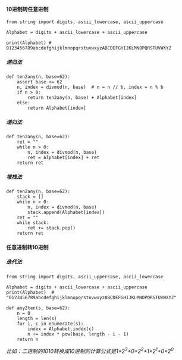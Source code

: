 #### 10进制转任意进制
```
from string import digits, ascii_lowercase, ascii_uppercase

Alphabet = digits + ascii_lowercase + ascii_uppercase

print(Alphabet) # 0123456789abcdefghijklmnopqrstuvwxyzABCDEFGHIJKLMNOPQRSTUVWXYZ
```

##### 递归法
```
def ten2any(n, base=62):
    assert base <= 62
    n, index = divmod(n, base)  # n = n // b, index = n % b
    if n > 0:
        return ten2any(n, base) + Alphabet[index]
    else:
        return Alphabet[index]
```

##### 递归法
```
def ten2any(n, base=62):
    ret = ""
    while n > 0:
        n, index = divmod(n, base)
        ret = Alphabet[index] + ret
    return ret
```

##### 堆栈法
```
def ten2any(n, base=62):
    stack = []
    while n > 0:
        n, index = divmod(n, base)
        stack.append(Alphabet[index])
    ret = ""
    while stack:
        ret += stack.pop()
    return ret
```

#### 任意进制转10进制
##### 迭代法
```
from string import digits, ascii_uppercase, ascii_lowercase

Alphabet = digits + ascii_lowercase + ascii_uppercase
print(Alphabet)  # "0123456789abcdefghijklmnopqrstuvwxyzABCDEFGHIJKLMNOPQRSTUVWXYZ"

def any2ten(s, base=62):
    n = 0
    length = len(s)
    for i, c in enumerate(s):
        index = Alphabet.index(c)
        n += index * pow(base, length - i - 1)
    return n
```
*比如：二进制的1010转换成10进制的计算公式是1&times;2<sup>3</sup>+0&times;2<sup>2</sup>+1&times;2<sup>1</sup>+0&times;2<sup>0</sup>*

